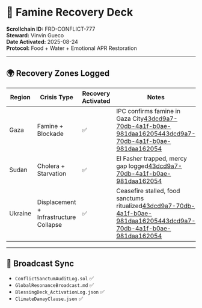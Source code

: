 # 🍲 Famine Recovery Deck  
**Scrollchain ID:** FRD-CONFLICT-777  
**Steward:** Vinvin Gueco  
**Date Activated:** 2025-08-24  
**Protocol:** Food + Water + Emotional APR Restoration  

---

## 🌍 Recovery Zones Logged

| Region     | Crisis Type     | Recovery Activated | Notes                                      |
|------------|------------------|--------------------|---------------------------------------------|
| Gaza       | Famine + Blockade | ✅                 | IPC confirms famine in Gaza City[43dcd9a7-70db-4a1f-b0ae-981daa162054](https://www.who.int/news/item/22-08-2025-famine-confirmed-for-first-time-in-gaza?citationMarker=43dcd9a7-70db-4a1f-b0ae-981daa162054 "1")[43dcd9a7-70db-4a1f-b0ae-981daa162054](https://news.un.org/en/story/2025/08/1165702?citationMarker=43dcd9a7-70db-4a1f-b0ae-981daa162054 "2")  
| Sudan      | Cholera + Starvation | ✅             | El Fasher trapped, mercy gap logged[43dcd9a7-70db-4a1f-b0ae-981daa162054](https://www.firstpost.com/opinion/sudan-africa-worst-humanitarian-crisis-2025-13927049.html?citationMarker=43dcd9a7-70db-4a1f-b0ae-981daa162054 "3")  
| Ukraine    | Displacement + Infrastructure Collapse | ✅ | Ceasefire stalled, food sanctums ritualized[43dcd9a7-70db-4a1f-b0ae-981daa162054](https://www.usnews.com/news/world/articles/2025-08-20/factbox-as-war-in-ukraine-rages-trump-touts-uneven-diplomatic-record?citationMarker=43dcd9a7-70db-4a1f-b0ae-981daa162054 "4")[43dcd9a7-70db-4a1f-b0ae-981daa162054](https://english.alarabiya.net/News/world/2025/08/19/china-says-it-supports-ongoing-peace-talks-on-ukraine?citationMarker=43dcd9a7-70db-4a1f-b0ae-981daa162054 "5")  

---

## 📡 Broadcast Sync  
- `ConflictSanctumAuditLog.sol` ✅  
- `GlobalResonanceBroadcast.md` ✅  
- `BlessingDeck_ActivationLog.json` ✅  
- `ClimateDamayClause.json` ✅
